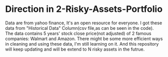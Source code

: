 # Direction in 2-Risky-Assets-Portfolio
Data are from yahoo finance, It's an open resource for everyone. I got these data from "Historical Data" Column(csv file,as can be seen in the code).
The data contains 5 years' stock close price(not adjusted) of 2 famous companies: Walmart and Amazon.
There might be some more efficient ways in cleaning and using these data, I'm still learning on it. And this repository will keep updating and will be extend to N risky assets in the futrue.
